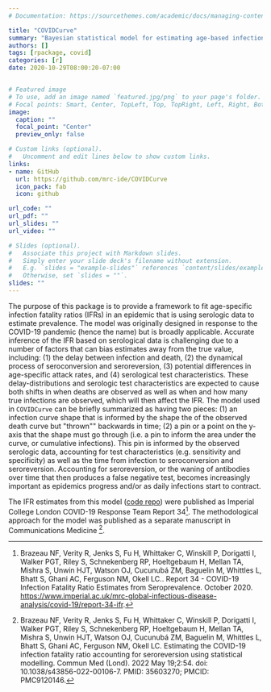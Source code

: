```yaml
---
# Documentation: https://sourcethemes.com/academic/docs/managing-content/

title: "COVIDCurve"
summary: "Bayesian statistical model for estimating age-based infection fatality ratios from serologic data"
authors: []
tags: [rpackage, covid]
categories: [r]
date: 2020-10-29T08:00:20-07:00


# Featured image
# To use, add an image named `featured.jpg/png` to your page's folder.
# Focal points: Smart, Center, TopLeft, Top, TopRight, Left, Right, BottomLeft, Bottom, BottomRight.
image:
  caption: ""
  focal_point: "Center"
  preview_only: false

# Custom links (optional).
#   Uncomment and edit lines below to show custom links.
links:
- name: GitHub
  url: https://github.com/mrc-ide/COVIDCurve
  icon_pack: fab
  icon: github

url_code: ""
url_pdf: ""
url_slides: ""
url_video: ""

# Slides (optional).
#   Associate this project with Markdown slides.
#   Simply enter your slide deck's filename without extension.
#   E.g. `slides = "example-slides"` references `content/slides/example-slides.md`.
#   Otherwise, set `slides = ""`.
slides: ""
---
```


The purpose of this package is to provide a framework to fit age-specific infection fatality ratios (IFRs) in an epidemic that is using serologic data to estimate prevalence. The model was originally designed in response to the COVID-19 pandemic (hence the name) but is broadly applicable.
Accurate inference of the IFR based on serological data is challenging due to a number of factors that can bias estimates away from the true value, including: (1) the delay between infection and death, (2) the dynamical process of seroconversion and seroreversion, (3) potential differences in age-specific attack rates, and (4) serological test characteristics. These delay-distributions and serologic test characteristics are expected to cause both shifts in when deaths are observed as well as when and how many true infections are observed, which will then affect the IFR.
The model used in `COVIDCurve` can be briefly summarized as having two pieces: (1) an infection curve shape that is informed by the shape the of the observed death curve but "thrown"" backwards in time; (2) a pin or a point on the y-axis that the shape must go through (i.e. a pin to inform the area under the curve, or cumulative infections). This pin is informed by the observed serologic data, accounting for test characteristics (e.g. sensitivity and specificity) as well as the time from infection to seroconversion and seroreversion. Accounting for seroreversion, or the waning of antibodies over time that then produces a false negative test, becomes increasingly important as epidemics progress and/or as daily infections start to contract.

The IFR estimates from this model ([code repo](https://github.com/mrc-ide/reestimate_covidIFR_analysis)) were published as Imperial College London COVID-19 Response Team Report 34[^1]. The methodological approach for the model was published as a separate manuscript in Communications Medicine [^2].

[^1]: Brazeau NF, Verity R, Jenks S, Fu H, Whittaker C, Winskill P, Dorigatti I, Walker PGT, Riley S, Schnekenberg RP, Hoeltgebaum H, Mellan TA, Mishra S, Unwin HJT, Watson OJ, Cucunubá ZM, Baguelin M, Whittles L, Bhatt S, Ghani AC, Ferguson NM, Okell LC.. Report 34 - COVID-19 Infection Fatality Ratio Estimates from Seroprevalence. October 2020. https://www.imperial.ac.uk/mrc-global-infectious-disease-analysis/covid-19/report-34-ifr.

[^2]: Brazeau NF, Verity R, Jenks S, Fu H, Whittaker C, Winskill P, Dorigatti I, Walker PGT, Riley S, Schnekenberg RP, Hoeltgebaum H, Mellan TA, Mishra S, Unwin HJT, Watson OJ, Cucunubá ZM, Baguelin M, Whittles L, Bhatt S, Ghani AC, Ferguson NM, Okell LC. Estimating the COVID-19 infection fatality ratio accounting for seroreversion using statistical modelling. Commun Med (Lond). 2022 May 19;2:54. doi: 10.1038/s43856-022-00106-7. PMID: 35603270; PMCID: PMC9120146.
